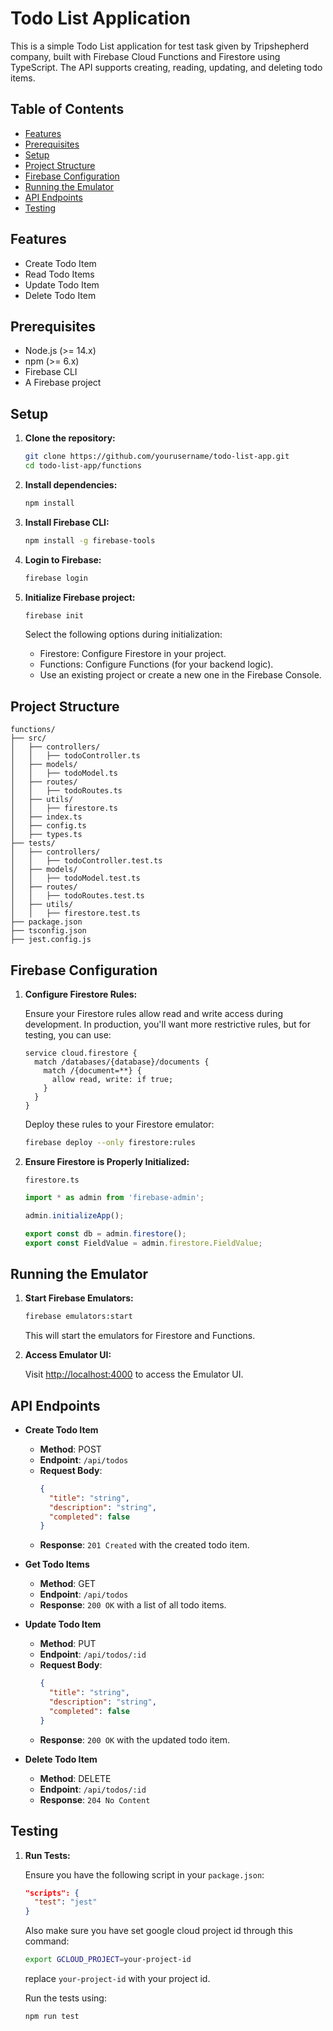 
# Todo List Application

This is a simple Todo List application for test task given by Tripshepherd company, built with Firebase Cloud Functions and Firestore using TypeScript. The API supports creating, reading, updating, and deleting todo items.

## Table of Contents

- [Features](#features)
- [Prerequisites](#prerequisites)
- [Setup](#setup)
- [Project Structure](#project-structure)
- [Firebase Configuration](#firebase-configuration)
- [Running the Emulator](#running-the-emulator)
- [API Endpoints](#api-endpoints)
- [Testing](#testing)

## Features

- Create Todo Item
- Read Todo Items
- Update Todo Item
- Delete Todo Item

## Prerequisites

- Node.js (>= 14.x)
- npm (>= 6.x)
- Firebase CLI
- A Firebase project

## Setup

1. **Clone the repository:**

   ```bash
   git clone https://github.com/yourusername/todo-list-app.git
   cd todo-list-app/functions
   ```

2. **Install dependencies:**

   ```bash
   npm install
   ```

3. **Install Firebase CLI:**

   ```bash
   npm install -g firebase-tools
   ```

4. **Login to Firebase:**

   ```bash
   firebase login
   ```

5. **Initialize Firebase project:**

   ```bash
   firebase init
   ```

   Select the following options during initialization:
   - Firestore: Configure Firestore in your project.
   - Functions: Configure Functions (for your backend logic).
   - Use an existing project or create a new one in the Firebase Console.

## Project Structure

```
functions/
├── src/
│   ├── controllers/
│   │   ├── todoController.ts
│   ├── models/
│   │   ├── todoModel.ts
│   ├── routes/
│   │   ├── todoRoutes.ts
│   ├── utils/
│   │   ├── firestore.ts
│   ├── index.ts
│   ├── config.ts
│   ├── types.ts
├── tests/
│   ├── controllers/
│   │   ├── todoController.test.ts
│   ├── models/
│   │   ├── todoModel.test.ts
│   ├── routes/
│   │   ├── todoRoutes.test.ts
│   ├── utils/
│   │   ├── firestore.test.ts
├── package.json
├── tsconfig.json
├── jest.config.js
```

## Firebase Configuration

1. **Configure Firestore Rules:**

   Ensure your Firestore rules allow read and write access during development. In production, you'll want more restrictive rules, but for testing, you can use:

   ```plaintext
   service cloud.firestore {
     match /databases/{database}/documents {
       match /{document=**} {
         allow read, write: if true;
       }
     }
   }
   ```

   Deploy these rules to your Firestore emulator:

   ```bash
   firebase deploy --only firestore:rules
   ```

2. **Ensure Firestore is Properly Initialized:**

   `firestore.ts`

   ```typescript
   import * as admin from 'firebase-admin';

   admin.initializeApp();

   export const db = admin.firestore();
   export const FieldValue = admin.firestore.FieldValue;
   ```

## Running the Emulator

1. **Start Firebase Emulators:**

   ```bash
   firebase emulators:start
   ```

   This will start the emulators for Firestore and Functions.

2. **Access Emulator UI:**

   Visit [http://localhost:4000](http://localhost:4000) to access the Emulator UI.

## API Endpoints

- **Create Todo Item**

  - **Method**: POST
  - **Endpoint**: `/api/todos`
  - **Request Body**:
    ```json
    {
      "title": "string",
      "description": "string",
      "completed": false
    }
    ```
  - **Response**: `201 Created` with the created todo item.

- **Get Todo Items**

  - **Method**: GET
  - **Endpoint**: `/api/todos`
  - **Response**: `200 OK` with a list of all todo items.

- **Update Todo Item**

  - **Method**: PUT
  - **Endpoint**: `/api/todos/:id`
  - **Request Body**:
    ```json
    {
      "title": "string",
      "description": "string",
      "completed": false
    }
    ```
  - **Response**: `200 OK` with the updated todo item.

- **Delete Todo Item**

  - **Method**: DELETE
  - **Endpoint**: `/api/todos/:id`
  - **Response**: `204 No Content`

## Testing

1. **Run Tests:**

   Ensure you have the following script in your `package.json`:

   ```json
   "scripts": {
     "test": "jest"
   }
   ```

   Also make sure you have set google cloud project id through this command:

   ```bash
   export GCLOUD_PROJECT=your-project-id
   ```
   replace `your-project-id` with your project id.

   Run the tests using:

   ```bash
   npm run test
   ```

